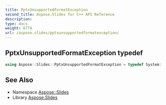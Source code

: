 ```yaml
---
title: PptxUnsupportedFormatException
second_title: Aspose.Slides for C++ API Reference
description: 
type: docs
weight: 6774
url: /aspose.slides/pptxunsupportedformatexception/
---
```

## PptxUnsupportedFormatException typedef




```cpp
using Aspose::Slides::PptxUnsupportedFormatException = typedef System::ExceptionWrapper<Details_PptxUnsupportedFormatException>
```

## See Also

* Namespace [Aspose::Slides](../)
* Library [Aspose.Slides](../../)